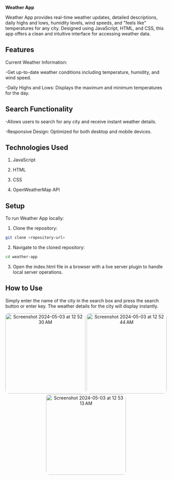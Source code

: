 **Weather App**


Weather App provides real-time weather updates, detailed descriptions, daily highs and lows, humidity levels, wind speeds, and "feels like" temperatures for any city. Designed using JavaScript, HTML, and CSS, this app offers a clean and intuitive interface for accessing weather data.


## Features


Current Weather Information: 


-Get up-to-date weather conditions including temperature, humidity, and wind speed.


-Daily Highs and Lows: Displays the maximum and minimum temperatures for the day.

## Search Functionality


-Allows users to search for any city and receive instant weather details.


-Responsive Design: Optimized for both desktop and mobile devices.

## Technologies Used


1. JavaScript


2. HTML


3. CSS


4. OpenWeatherMap API

## Setup


To run Weather App locally:

1. Clone the repository:
```bash
git clone <repository-url>
```
2. Navigate to the cloned repository:
```bash
cd weather-app
```

3. Open the index.html file in a browser with a live server plugin to handle local server operations.


## How to Use
Simply enter the name of the city in the search box and press the search button or enter key. The weather details for the city will display instantly.


<p align="center">
  <img alt="Screenshot 2024-05-03 at 12 52 30 AM" src="https://github.com/stringsc/WeatherApp/assets/122483725/5e413c1d-cc5c-4d6e-a6af-fa5202109f35" style="border-radius: 10px; width: 250px;"/>
  <img alt="Screenshot 2024-05-03 at 12 52 44 AM" src="https://github.com/stringsc/WeatherApp/assets/122483725/654d15b6-64b3-46f4-8f9f-13989f5d44be" style="border-radius: 10px; width: 250px;"/>
  <img alt="Screenshot 2024-05-03 at 12 53 13 AM" src="https://github.com/stringsc/WeatherApp/assets/122483725/17420fba-c424-43f2-9925-d107b2e674ed" style="border-radius: 10px; width: 250px;"/>
</p>


